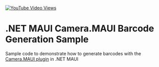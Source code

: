 [![YouTube Video Views](https://img.shields.io/youtube/views/ERZfz_NX_Wc?style=social)](https://www.youtube.com/watch?v=ERZfz_NX_Wc&list=PLfbOp004UaYWu-meDkRN6_Y1verl96npI)

# .NET MAUI Camera.MAUI Barcode Generation Sample
Sample code to demonstrate how to generate barcodes with the [Camera.MAUI plugin](https://github.com/hjam40/Camera.MAUI) in .NET MAUI
